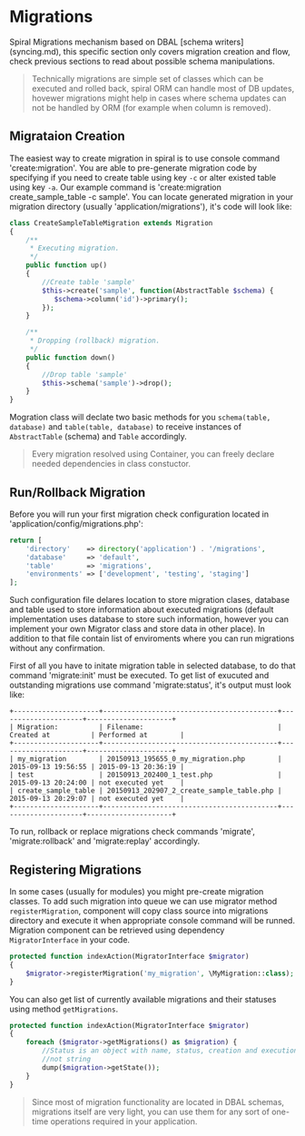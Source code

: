 # Migrations
Spiral Migrations mechanism based on DBAL [schema writers] (syncing.md), this specific section only covers migration creation and flow, check previous sections to read about possible schema manipulations.

> Technically migrations are simple set of classes which can be executed and rolled back, spiral ORM can handle most of DB updates, hovewer migrations might help in cases where schema updates can not be handled by ORM (for example when column is removed).

## Migrataion Creation
The easiest way to create migration in spiral is to use console command 'create:migration'. You are able to pre-generate migration code by specifying if you need to create table using key `-c` or alter existed table using key `-a`. Our example command is 'create:migration create_sample_table -c sample'. You can locate generated migration in your migration directory (usually 'application/migrations'), it's code will look like:

```php
class CreateSampleTableMigration extends Migration 
{
    /**
     * Executing migration.
     */
    public function up()
    {
        //Create table 'sample'
        $this->create('sample', function(AbstractTable $schema) {
           $schema->column('id')->primary();
        });
    }

    /**
     * Dropping (rollback) migration.
     */
    public function down()
    {
        //Drop table 'sample'
        $this->schema('sample')->drop();
    }
}
```

Mogration class will declate two basic methods for you `schema(table, database)` and `table(table, database)` to receive instances of `AbstractTable` (schema) and `Table` accordingly.

> Every migration resolved using Container, you can freely declare needed dependencies in class constuctor.

## Run/Rollback Migration
Before you will run your first migration check configuration located in 'application/config/migrations.php':

```php
return [
    'directory'    => directory('application') . '/migrations',
    'database'     => 'default',
    'table'        => 'migrations',
    'environments' => ['development', 'testing', 'staging']
];
```

Such configuration file delares location to store migration clases, database and table used to store information about executed migrations (default implementation uses database to store such information, however you can implement your own Migrator class and store data in other place). In addition to that file contain list of enviroments where you can run migrations without any confirmation.

First of all you have to initate migration table in selected database, to do that command 'migrate:init' must be executed.
To get list of exucuted and outstanding migrations use command 'migrate:status', it's output must look like:

```
+---------------------+-------------------------------------------+---------------------+---------------------+
| Migration:          | Filename:                                 | Created at          | Performed at        |
+---------------------+-------------------------------------------+---------------------+---------------------+
| my_migration        | 20150913_195655_0_my_migration.php        | 2015-09-13 19:56:55 | 2015-09-13 20:36:19 |
| test                | 20150913_202400_1_test.php                | 2015-09-13 20:24:00 | not executed yet    |
| create_sample_table | 20150913_202907_2_create_sample_table.php | 2015-09-13 20:29:07 | not executed yet    |
+---------------------+-------------------------------------------+---------------------+---------------------+
```

To run, rollback or replace migrations check commands 'migrate', 'migrate:rollback' and 'migrate:replay' accordingly. 

## Registering Migrations
In some cases (usually for modules) you might pre-create migration classes. To add such migration into queue we can use migrator method `registerMigration`, component will copy class source into migrations directory and execute it when appropriate console command will be runned. Migration component can be retrieved using dependency `MigratorInterface` in your code.

```php
protected function indexAction(MigratorInterface $migrator)
{
    $migrator->registerMigration('my_migration', \MyMigration::class);
}
```

You can also get list of currently available migrations and their statuses using method `getMigrations`.

```php
protected function indexAction(MigratorInterface $migrator)
{
    foreach ($migrator->getMigrations() as $migration) {
        //Status is an object with name, status, creation and execution time,
        //not string
        dump($migration->getState());
    }
}
```

> Since most of migration functionality are located in DBAL schemas, migrations itself are very light, you can use them for any sort of one-time operations required in your application.
